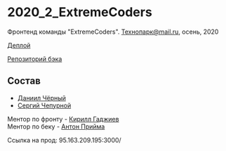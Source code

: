 # 2020_2_ExtremeCoders
Фронтенд команды "ExtremeCoders". Технопарк@mail.ru, осень, 2020

[Деплой](http://95.163.209.195:3000)

[Репозиторий бэка](https://github.com/go-park-mail-ru/2020_2_ExtremeCoders/)

## Состав
- [Даниил Чёрный](https://github.com/Dellvin)
- [Сергий Чепурной](https://github.com/sergii1)

Ментор по фронту - [Кирилл Гаджиев](https://github.com/kirBMSTU) \
Ментор по беку - [Антон Прийма](https://github.com/antonpriyma)

Ссылка на прод: 95.163.209.195:3000/
